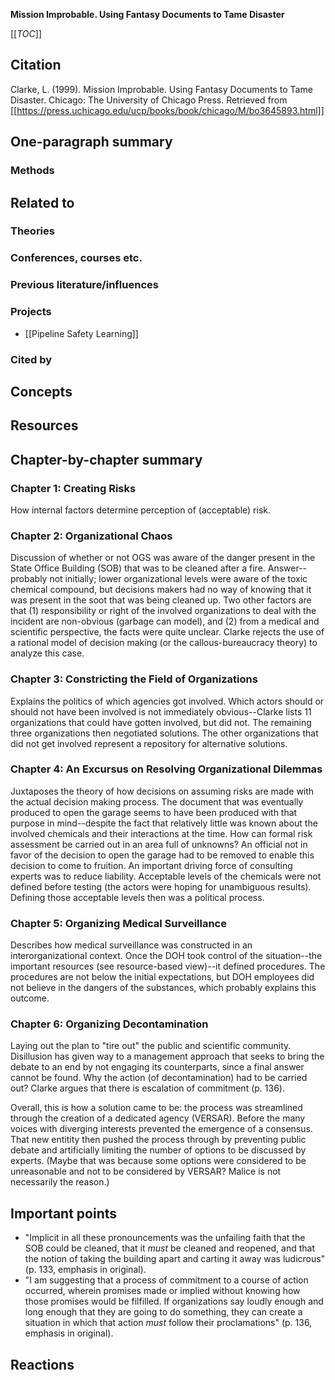 **Mission Improbable. Using Fantasy Documents to Tame Disaster**

[[_TOC_]]

## Citation

Clarke, L. (1999). Mission Improbable. Using Fantasy Documents to Tame Disaster. Chicago: The University of Chicago Press. Retrieved from [[https://press.uchicago.edu/ucp/books/book/chicago/M/bo3645893.html]]

## One-paragraph summary

### Methods

## Related to

### Theories

### Conferences, courses etc.

### Previous literature/influences

### Projects
* [[Pipeline Safety Learning]]

### Cited by

## Concepts

## Resources

## Chapter-by-chapter summary

### Chapter 1: Creating Risks

How internal factors determine perception of (acceptable) risk.

### Chapter 2: Organizational Chaos

Discussion of whether or not OGS was aware of the danger present in the State Office Building (SOB) that was to be cleaned after a fire. Answer--probably not initially; lower organizational levels were aware of the toxic chemical compound, but decisions makers had no way of knowing that it was present in the soot that was being cleaned up. Two other factors are that (1) responsibility or right of the involved organizations to deal with the incident are non-obvious (garbage can model), and (2) from a medical and scientific perspective, the facts were quite unclear. Clarke rejects the use of a rational model of decision making (or the callous-bureaucracy theory) to analyze this case.

### Chapter 3: Constricting the Field of Organizations

Explains the politics of which agencies got involved. Which actors should or should not have been involved is not immediately obvious--Clarke lists 11 organizations that could have gotten involved, but did not. The remaining three organizations then negotiated solutions. The other organizations that did not get involved represent a repository for alternative solutions.

### Chapter 4: An Excursus on Resolving Organizational Dilemmas

Juxtaposes the theory of how decisions on assuming risks are made with the actual decision making process. The document that was eventually produced to open the garage seems to have been produced with that purpose in mind--despite the fact that relatively little was known about the involved chemicals and their interactions at the time. How can formal risk assessment be carried out in an area full of unknowns? An official not in favor of the decision to open the garage had to be removed to enable this decision to come to fruition. An important driving force of consulting experts was to reduce liability. Acceptable levels of the chemicals were not defined before testing (the actors were hoping for unambiguous results). Defining those acceptable levels then was a political process.

### Chapter 5: Organizing Medical Surveillance

Describes how medical surveillance was constructed in an interorganizational context. Once the DOH took control of the situation--the important resources (see resource-based view)--it defined procedures. The procedures are not below the initial expectations, but DOH employees did not believe in the dangers of the substances, which probably explains this outcome.

### Chapter 6: Organizing Decontamination

Laying out the plan to "tire out" the public and scientific community. Disillusion has given way to a management approach that seeks to bring the debate to an end by not engaging its counterparts, since a final answer cannot be found. Why the action (of decontamination) had to be carried out? Clarke argues that there is escalation of commitment (p. 136).

Overall, this is how a solution came to be: the process was streamlined through the creation of a dedicated agency (VERSAR). Before the many voices with diverging interests prevented the emergence of a consensus. That new entitity then pushed the process through by preventing public debate and artificially limiting the number of options to be discussed by experts. (Maybe that was because some options were considered to be unreasonable and not to be considered by VERSAR? Malice is not necessarily the reason.)

## Important points

* "Implicit in all these pronouncements was the unfailing faith that the SOB could be cleaned, that it *must* be cleaned and reopened, and that the notion of taking the building apart and carting it away was ludicrous" (p. 133, emphasis in original).
* "I am suggesting that a process of commitment to a course of action occurred, wherein promises made or implied without knowing how those promises would be filfilled. If organizations say loudly enough and long enough that they are going to do something, they can create a situation in which that action *must* follow their proclamations" (p. 136, emphasis in original).

## Reactions